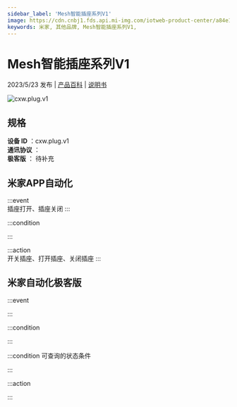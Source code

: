 ```yaml
---
sidebar_label: 'Mesh智能插座系列V1'
image: https://cdn.cnbj1.fds.api.mi-img.com/iotweb-product-center/a84e1584c3243e8b0bbb9cece4434292_1683865038771.png?GalaxyAccessKeyId=AKVGLQWBOVIRQ3XLEW&Expires=9223372036854775807&Signature=bPUKtl91mNxEceRZ9bzuNg5JKiQ=
keywords: 米家, 其他品牌, Mesh智能插座系列V1, 
---
```

# Mesh智能插座系列V1

2023/5/23 发布 | [产品百科](https://home.mi.com/webapp/content/baike/product/index.html?model=cxw.plug.v1/) | [说明书](https://home.mi.com/views/introduction.html?model=cxw.plug.v1&region=cn)

![cxw.plug.v1](https://cdn.cnbj1.fds.api.mi-img.com/iotweb-product-center/a84e1584c3243e8b0bbb9cece4434292_1683865038771.png?GalaxyAccessKeyId=AKVGLQWBOVIRQ3XLEW&Expires=9223372036854775807&Signature=bPUKtl91mNxEceRZ9bzuNg5JKiQ=)

## 规格  
> 
**设备 ID** ：cxw.plug.v1  
**通讯协议** ：  
**极客版**  ： 待补充 


## 米家APP自动化  

:::event  
插座打开、插座关闭
:::

:::condition  

:::

:::action   
开关插座、打开插座、关闭插座
:::

## 米家自动化极客版  

:::event  

:::

:::condition  

:::

:::condition 可查询的状态条件  

:::

:::action  

:::

        
